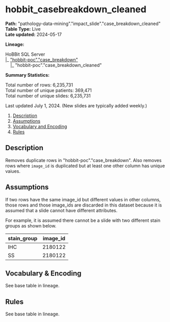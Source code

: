 # hobbit_casebreakdown_cleaned

<b>Path:</b> "pathology-data-mining"."impact_slide"."case_breakdown_cleaned" <br/>
<b>Table Type:</b> Live <br/>
<b>Late updated:</b> 2024-05-17 <br/>

<b>Lineage:</b>

HoBBit SQL Server <br/>
|_ ["hobbit-poc"."case_breakdown"](hobbit-casebreakdown.md) <br/>
&nbsp;&nbsp;&nbsp;&nbsp;|_ "hobbit-poc"."case_breakdown_cleaned" <br/>

<b>Summary Statistics:</b>

Total number of rows: 6,235,731 <br/>
Total number of unique patients: 369,471 <br/>
Total number of unique slides: 6,235,731 <br/>

Last updated July 1, 2024.  (New slides are typically added weekly.)

1. [Description](#description)
2. [Assumptions](#assumptions)
3. [Vocabulary and Encoding](#vocabulary)
3. [Rules](#rules)

## Description <a name="description"></a>

Removes duplicate rows in "hobbit-poc"."case_breakdown". Also removes rows where `image_id` is duplicated but at least one other column has unique vaiues. 

## Assumptions

If two rows have the same image_id but different values in other columns, those rows and those image_ids are discarded in this dataset because it is assumed that a slide cannot have different attributes. 

For example, it is assumed there cannot be a slide with two different stain groups as shown below.

| **stain_group** | **image_id** |
|---|---|
| IHC | 2180122 |
| SS | 2180122 |

## Vocabulary & Encoding <a name="vocabulary"></a>

See base table in lineage. 
 
## Rules

See base table in lineage. 

